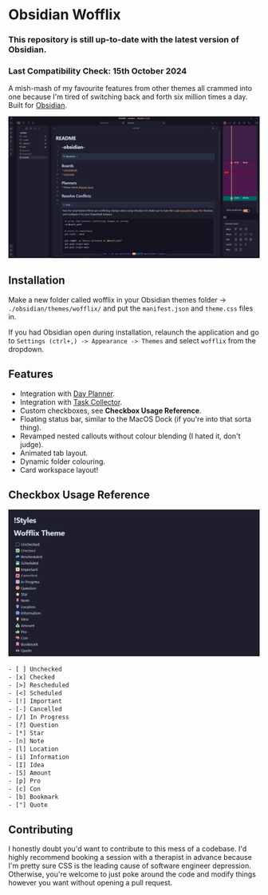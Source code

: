 # Obsidian Wofflix
### This repository is still up-to-date with the latest version of Obsidian.
### Last Compatibility Check: 15th October 2024

A mish-mash of my favourite features from other themes all crammed into one because I'm tired of switching back and forth six million times a day. Built for [Obsidian](https://obsidian.md).

![wofflix thenme](obsidian-wofflix.png)

## Installation
Make a new folder called wofflix in your Obsidian themes folder -> ``./obsidian/themes/wofflix/`` and put the ``manifest.json`` and ``theme.css`` files in.

If you had Obsidian open during installation, relaunch the application and go to ``Settings (ctrl+,) -> Appearance -> Themes`` and select ``wofflix`` from the dropdown.

## Features
- Integration with [Day Planner](https://github.com/lynchjames/obsidian-day-planner).
- Integration with [Task Collector](https://github.com/ebullient/obsidian-task-collector).
- Custom checkboxes, see **Checkbox Usage Reference**.
- Floating status bar, similar to the MacOS Dock (if you're into that sorta thing).
- Revamped nested callouts without colour blending (I hated it, don't judge).
- Animated tab layout.
- Dynamic folder colouring.
- Card workspace layout!

## Checkbox Usage Reference

![wofflix checkboxes](wofflix-checkboxes.png)

```
- [ ] Unchecked
- [x] Checked 
- [>] Rescheduled 
- [<] Scheduled 
- [!] Important 
- [-] Cancelled 
- [/] In Progress 
- [?] Question 
- [*] Star 
- [n] Note 
- [l] Location
- [i] Information 
- [I] Idea 
- [S] Amount 
- [p] Pro 
- [c] Con 
- [b] Bookmark 
- ["] Quote
```

## Contributing
I honestly doubt you'd want to contribute to this mess of a codebase. I'd highly recommend booking a session with a therapist in advance because I'm pretty sure CSS is the leading cause of software engineer depression. Otherwise, you're welcome to just poke around the code and modify things however you want without opening a pull request.
